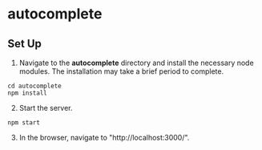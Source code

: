 # autocomplete

## Set Up 

1. Navigate to the <strong>autocomplete</strong> directory and install the necessary node modules. The installation may take a brief period to complete.

```
cd autocomplete
npm install
```
2. Start the server.

```
npm start
```

3. In the browser, navigate to "http://localhost:3000/".
